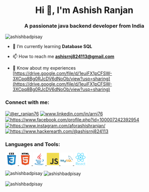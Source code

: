  <h1 align="center">Hi 👋, I'm Ashish Ranjan</h1>
<h3 align="center">A passionate java backend developer from India</h3>

<p align="left"> <img src="https://komarev.com/ghpvc/?username=ashishbadpisay&label=Profile%20views&color=0e75b6&style=flat" alt="ashishbadpisay" /> </p>

- 🌱 I’m currently learning **Database SQL**

- 📫 How to reach me **ashisrnj824113@gmail.com**

- 📄 Know about my experiences [https://drive.google.com/file/d/1euiFX1pCFSW-3XCpq8Bg0RJcDV6dNoOb/view?usp=sharing](https://drive.google.com/file/d/1euiFX1pCFSW-3XCpq8Bg0RJcDV6dNoOb/view?usp=sharing)

<h3 align="left">Connect with me:</h3>
<p align="left">
<a href="https://twitter.com/@er_ranjan76" target="blank"><img align="center" src="https://raw.githubusercontent.com/rahuldkjain/github-profile-readme-generator/master/src/images/icons/Social/twitter.svg" alt="@er_ranjan76" height="30" width="40" /></a>
<a href="https://linkedin.com/in/www.linkedin.com/in/arnj76" target="blank"><img align="center" src="https://raw.githubusercontent.com/rahuldkjain/github-profile-readme-generator/master/src/images/icons/Social/linked-in-alt.svg" alt="www.linkedin.com/in/arnj76" height="30" width="40" /></a>
<a href="https://fb.com/https://www.facebook.com/profile.php?id=100007242392954" target="blank"><img align="center" src="https://raw.githubusercontent.com/rahuldkjain/github-profile-readme-generator/master/src/images/icons/Social/facebook.svg" alt="https://www.facebook.com/profile.php?id=100007242392954" height="30" width="40" /></a>
<a href="https://instagram.com/https://www.instagram.com/aforashishranjan/" target="blank"><img align="center" src="https://raw.githubusercontent.com/rahuldkjain/github-profile-readme-generator/master/src/images/icons/Social/instagram.svg" alt="https://www.instagram.com/aforashishranjan/" height="30" width="40" /></a>
<a href="https://www.hackerearth.com/https://www.hackerearth.com/@ashisrnj824113" target="blank"><img align="center" src="https://raw.githubusercontent.com/rahuldkjain/github-profile-readme-generator/master/src/images/icons/Social/hackerearth.svg" alt="https://www.hackerearth.com/@ashisrnj824113" height="30" width="40" /></a>
</p>

<h3 align="left">Languages and Tools:</h3>
<p align="left"> <a href="https://www.w3schools.com/css/" target="_blank" rel="noreferrer"> <img src="https://raw.githubusercontent.com/devicons/devicon/master/icons/css3/css3-original-wordmark.svg" alt="css3" width="40" height="40"/> </a> <a href="https://www.w3.org/html/" target="_blank" rel="noreferrer"> <img src="https://raw.githubusercontent.com/devicons/devicon/master/icons/html5/html5-original-wordmark.svg" alt="html5" width="40" height="40"/> </a> <a href="https://www.java.com" target="_blank" rel="noreferrer"> <img src="https://raw.githubusercontent.com/devicons/devicon/master/icons/java/java-original.svg" alt="java" width="40" height="40"/> </a> <a href="https://developer.mozilla.org/en-US/docs/Web/JavaScript" target="_blank" rel="noreferrer"> <img src="https://raw.githubusercontent.com/devicons/devicon/master/icons/javascript/javascript-original.svg" alt="javascript" width="40" height="40"/> </a> <a href="https://www.mysql.com/" target="_blank" rel="noreferrer"> <img src="https://raw.githubusercontent.com/devicons/devicon/master/icons/mysql/mysql-original-wordmark.svg" alt="mysql" width="40" height="40"/> </a> <a href="https://reactjs.org/" target="_blank" rel="noreferrer"> <img src="https://raw.githubusercontent.com/devicons/devicon/master/icons/react/react-original-wordmark.svg" alt="react" width="40" height="40"/> </a> </p>

<p><img align="left" src="https://github-readme-stats.vercel.app/api/top-langs?username=ashishbadpisay&show_icons=true&locale=en&layout=compact" alt="ashishbadpisay" /></p>

<p>&nbsp;<img align="center" src="https://github-readme-stats.vercel.app/api?username=ashishbadpisay&show_icons=true&locale=en" alt="ashishbadpisay" /></p>

<p><img align="center" src="https://github-readme-streak-stats.herokuapp.com/?user=ashishbadpisay&" alt="ashishbadpisay" /></p>

